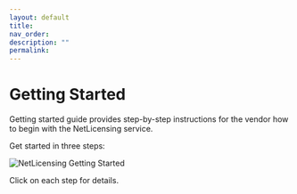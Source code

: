 ```yaml
---
layout: default
title:
nav_order:
description: ""
permalink:
---
```


Getting Started </span>
==============================================


Getting started guide provides step-by-step instructions for the vendor
how to begin with the NetLicensing service.

Get started in three steps:

![NetLicensing Getting Started](attachments/11010226/15171599.png)

Click on each step for details.
